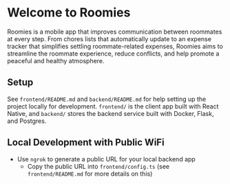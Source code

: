 # Welcome to Roomies
Roomies is a mobile app that improves communication between roommates at every step. From chores lists that automatically update to an expense tracker that simplifies settling roommate-related expenses, Roomies aims to streamline the roommate experience, reduce conflicts, and help promote a peaceful and healthy atmosphere.

## Setup
See `frontend/README.md` and `backend/README.md` for help setting up the project locally for development. `frontend/` is the client app built with React Native, and `backend/` stores the backend service built with Docker, Flask, and Postgres. 

## Local Development with Public WiFi
- Use `ngrok` to generate a public URL for your local backend app
  - Copy the public URL into `frontend/config.ts` (see `frontend/README.md` for more details on this)
